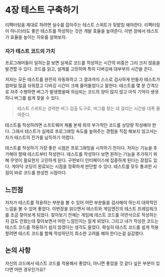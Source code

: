 # 4장 테스트 구축하기
리팩터링을 제대로 하려면 실수를 잡아주는 테스트 스위트가 뒷밭침 돼야한다.
리팩터링이 아니더라도 좋은 테스트를 작성하는 것은 개발 효율을 높여준다. 
이번 장에서 테스트가 효율을 높이는 이유를 살펴보자.

### 자가 테스트 코드의 가치
프로그래머들이 일하는걸 보면 실제로 코드를 작성하는 시간의 비중은 그리 크지 않음을 발견할 수 있다. 코드를 읽고, 설계를 고민하며 특히 디버깅에 대부부의 시간을 쓴다. 

저자는 모든 테스트를 완전히 자동화하고 그 결과까지 스스로 검사하게 만들자 테스트가 컴파일 많큼 쉬워졌고 디버깅 시간이 크제 줄어들었다고 말한다.
테스트를 몇 분 간격으로 자주 수행하면 버그가 발생했을때 의심되는 코드의 양이 많지 않고 아직 기억이 생생하니 버그를 쉽게 찾을 수 있다.

> 테스트 스위트는 강력한 버그 검출 도구로, 버그를 찾는 데 걸리는 시간을 대폭 줄여준다.

테스트를 작성하려면 소프트웨어 제품 본체 외의 부가적인 코드를 상당량 작성해야 한다. 그래서 테스트가 실제로 프로그래밍 속도를 높여주는 경험을 직접 해보지 않고서는 자가 테스트의 진가를 납득하기 어렵다.

테스트를 작성하기 가장 좋은 시점은 프로그래밍을 시작하기 전이다. 저자는 기능을 추가해야 할때 테스트부터 작성한다. 테스트를 작성하다 보면 원하는 기능을 추가하기 위해 무엇이 필요한지 고민하게 된다. 구현보다 인터페이스에 집중하게 된다는 장점도 있다. 게아닥 코딩이 완료되는 시점을 정확하게 판단할 수 있다. 테스트를 모두 통과한 시점이 바로 코드를 완성한 시점이다.


## 느낀점

저자가 테스트를 적용하는 부분을 볼 수 있어 어떤 부분들을 검사해야 하는지 대략적인 느낌을 볼 수 있어 좋았다. 이번장을 읽으면서 테스트와 게임엔진의 테스트 프레임워크를 조금 찾아보게 되었다. 찾아보기 전에는 게임에 테스트 코드를 어떤식으로 작성하는지 감도 안왔는데 찾아보면서 어떤 느낌인지는 알게 되었다. 그리고 내가 작성한 코드는 테스트 코드를 적용하기 쉽지 않겠다는 생각도 들었다. 확실히 테스트 코드를 쉽게 적용할려면 테스트 코드를 함께 작성하던지 최소한 고려를 해야 한다는걸 실감했다. 


## 논의 사항

자신의 코드에서 테스트 코드를 적용해서 좋았다, 아니면 좋았을 것 같다 싶은 부분이 있다면 어떤 경우인가요?